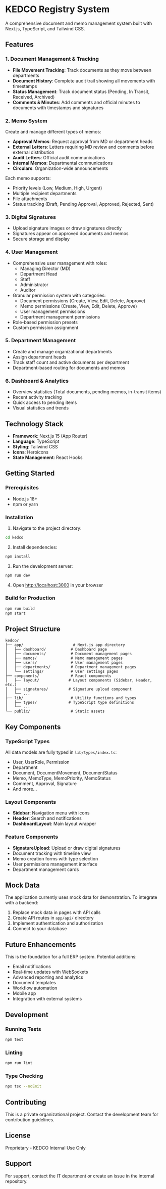# KEDCO Registry System

A comprehensive document and memo management system built with Next.js, TypeScript, and Tailwind CSS.

## Features

### 1. Document Management & Tracking
- **File Movement Tracking**: Track documents as they move between departments
- **Document History**: Complete audit trail showing all movements with timestamps
- **Status Management**: Track document status (Pending, In Transit, Received, Archived)
- **Comments & Minutes**: Add comments and official minutes to documents with timestamps and signatures

### 2. Memo System
Create and manage different types of memos:
- **Approval Memos**: Request approval from MD or department heads
- **External Letters**: Letters requiring MD review and comments before external distribution
- **Audit Letters**: Official audit communications
- **Internal Memos**: Departmental communications
- **Circulars**: Organization-wide announcements

Each memo supports:
- Priority levels (Low, Medium, High, Urgent)
- Multiple recipient departments
- File attachments
- Status tracking (Draft, Pending Approval, Approved, Rejected, Sent)

### 3. Digital Signatures
- Upload signature images or draw signatures directly
- Signatures appear on approved documents and memos
- Secure storage and display

### 4. User Management
- Comprehensive user management with roles:
  - Managing Director (MD)
  - Department Head
  - Staff
  - Administrator
  - Auditor
- Granular permission system with categories:
  - Document permissions (Create, View, Edit, Delete, Approve)
  - Memo permissions (Create, View, Edit, Delete, Approve)
  - User management permissions
  - Department management permissions
- Role-based permission presets
- Custom permission assignment

### 5. Department Management
- Create and manage organizational departments
- Assign department heads
- Track staff count and active documents per department
- Department-based routing for documents and memos

### 6. Dashboard & Analytics
- Overview statistics (Total documents, pending memos, in-transit items)
- Recent activity tracking
- Quick access to pending items
- Visual statistics and trends

## Technology Stack

- **Framework**: Next.js 15 (App Router)
- **Language**: TypeScript
- **Styling**: Tailwind CSS
- **Icons**: Heroicons
- **State Management**: React Hooks

## Getting Started

### Prerequisites
- Node.js 18+
- npm or yarn

### Installation

1. Navigate to the project directory:
```bash
cd kedco
```

2. Install dependencies:
```bash
npm install
```

3. Run the development server:
```bash
npm run dev
```

4. Open [http://localhost:3000](http://localhost:3000) in your browser

### Build for Production

```bash
npm run build
npm start
```

## Project Structure

```
kedco/
├── app/                      # Next.js app directory
│   ├── dashboard/           # Dashboard page
│   ├── documents/           # Document management pages
│   ├── memos/               # Memo management pages
│   ├── users/               # User management pages
│   ├── departments/         # Department management pages
│   └── settings/            # User settings pages
├── components/              # React components
│   ├── layout/             # Layout components (Sidebar, Header, etc.)
│   ├── signatures/         # Signature upload component
│   └── ...
├── lib/                     # Utility functions and types
│   ├── types/              # TypeScript type definitions
│   └── ...
└── public/                  # Static assets
```

## Key Components

### TypeScript Types
All data models are fully typed in `lib/types/index.ts`:
- User, UserRole, Permission
- Department
- Document, DocumentMovement, DocumentStatus
- Memo, MemoType, MemoPriority, MemoStatus
- Comment, Approval, Signature
- And more...

### Layout Components
- **Sidebar**: Navigation menu with icons
- **Header**: Search and notifications
- **DashboardLayout**: Main layout wrapper

### Feature Components
- **SignatureUpload**: Upload or draw digital signatures
- Document tracking with timeline view
- Memo creation forms with type selection
- User permissions management interface
- Department management cards

## Mock Data

The application currently uses mock data for demonstration. To integrate with a backend:

1. Replace mock data in pages with API calls
2. Create API routes in `app/api/` directory
3. Implement authentication and authorization
4. Connect to your database

## Future Enhancements

This is the foundation for a full ERP system. Potential additions:
- Email notifications
- Real-time updates with WebSockets
- Advanced reporting and analytics
- Document templates
- Workflow automation
- Mobile app
- Integration with external systems

## Development

### Running Tests
```bash
npm test
```

### Linting
```bash
npm run lint
```

### Type Checking
```bash
npx tsc --noEmit
```

## Contributing

This is a private organizational project. Contact the development team for contribution guidelines.

## License

Proprietary - KEDCO Internal Use Only

## Support

For support, contact the IT department or create an issue in the internal repository.

